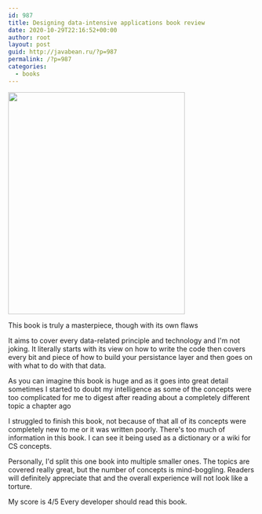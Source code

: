 ```yaml
---
id: 987
title: Designing data-intensive applications book review
date: 2020-10-29T22:16:52+00:00
author: root
layout: post
guid: http://javabean.ru/?p=987
permalink: /?p=987
categories:
  - books
---
```



<img class="alignleft" width="360" height="452" src="https://media.s-bol.com/qwxlwR0BR3R/550x721.jpg"/>
<p>This book is truly a masterpiece, though with its own flaws</p>

<p>It aims to cover every data-related principle and technology and I'm not joking. It literally starts with its view on how to write the code then covers every bit and piece of how to build your persistance layer and then goes on with what to do with that data.</p>

<p>As you can imagine this book is huge and as it goes into great detail sometimes I started to doubt my intelligence as some of the concepts were too complicated for me to digest after reading about a completely different topic a chapter ago</p>

<p>I struggled to finish this book, not because of that all of its concepts were completely new to me or it was written poorly. There's too much of information in this book. I can see it being used as a dictionary or a wiki for CS concepts.</p>

<p>Personally, I'd split this one book into multiple smaller ones. The topics are covered really great, but the number of concepts is mind-boggling. Readers will definitely appreciate that and the overall experience will not look like a torture.</p>

<p>My score is 4/5 Every developer should read this book.</p>


